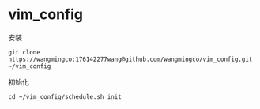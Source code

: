 # vim_config

安装
```
git clone https://wangmingco:176142277wang@github.com/wangmingco/vim_config.git ~/vim_config
```

初始化
```
cd ~/vim_config/schedule.sh init
```
